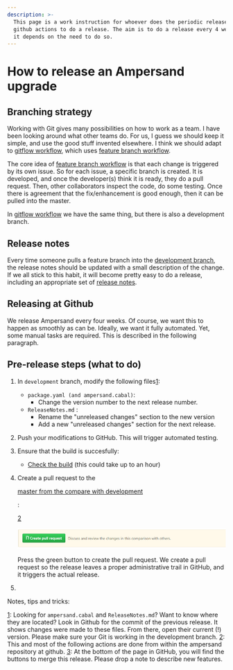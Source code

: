 ```yaml
---
description: >-
  This page is a work instruction for whoever does the periodic release. We use
  github actions to do a release. The aim is to do a release every 4 weeks, but
  it depends on the need to do so.
---
```


# How to release an Ampersand upgrade

## Branching strategy

Working with Git gives many possibilities on how to work as a team. I have been looking around what other teams do. For us, I guess we should keep it simple, and use the good stuff invented elsewhere. I think we should adapt to [gitflow workflow](https://www.atlassian.com/git/tutorials/comparing-workflows/gitflow-workflow), which uses [feature branch workflow](https://www.atlassian.com/git/tutorials/comparing-workflows/feature-branch-workflow).

The core idea of [feature branch workflow](https://www.atlassian.com/git/tutorials/comparing-workflows/feature-branch-workflow) is that each change is triggered by its own issue. So for each issue, a specific branch is created. It is developed, and once the developer\(s\) think it is ready, they do a pull request. Then, other collaborators inspect the code, do some testing. Once there is agreement that the fix/enhancement is good enough, then it can be pulled into the master.

In [gitflow workflow](https://www.atlassian.com/git/tutorials/comparing-workflows/gitflow-workflow) we have the same thing, but there is also a development branch.

## Release notes

Every time someone pulls a feature branch into the [development branch](https://github.com/AmpersandTarski/Ampersand/tree/development), the release notes should be updated with a small description of the change. If we all stick to this habit, it will become pretty easy to do a release, including an appropriate set of [release notes](https://github.com/AmpersandTarski/Ampersand/blob/development/ReleaseNotes.md).

## Releasing at Github

We release Ampersand every four weeks. Of course, we want this to happen as smoothly as can be. Ideally, we want it fully automated. Yet, some manual tasks are required. This is described in the following paragraph.

## Pre-release steps \(what to do\)

1. In `development` branch, modify the following files[1](releasing-ampersand-and-workflow-details.md#myfootnote1):
   * `package.yaml (and ampersand.cabal)`: 
     * Change the version number to the next release number.
   * `ReleaseNotes.md` : 
     * Rename the "unreleased changes" section to the new version
     * Add a new "unreleased changes" section for the next release.
2. Push your modifications to GitHub. This will trigger automated testing.
3. Ensure that the build is succesfully:
   * [Check the build](https://github.com/AmpersandTarski/Ampersand/actions) \(this could take up to an hour\)
4. Create a pull request to the

   [master from the compare with development](https://github.com/AmpersandTarski/Ampersand/compare/master...development)

   :

   [2](releasing-ampersand-and-workflow-details.md#myfootnote2)



   ![](.gitbook/assets/create-pull-request.PNG)

   Press the green button to create the pull request. We create a pull request so the release leaves a proper administrative trail in GitHub, and it triggers the actual release. 

5. ```

   ```

Notes, tips and tricks:

[1](releasing-ampersand-and-workflow-details.md): Looking for `ampersand.cabal` and `ReleaseNotes.md`? Want to know where they are located? Look in Github for the commit of the previous release. It shows changes were made to these files. From there, open their current \(!\) version. Please make sure your Git is working in the development branch. [2](releasing-ampersand-and-workflow-details.md): This and most of the following actions are done from within the ampersand repository at github. [3](releasing-ampersand-and-workflow-details.md): At the bottom of the page in GitHub, you will find the buttons to merge this release. Please drop a note to describe new features.

